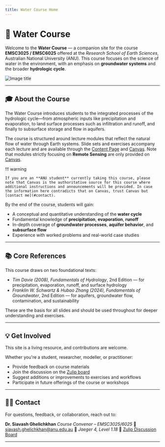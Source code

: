 ```yaml
---
title: Water Course Home
---
```

# 🌊 Water Course

Welcome to the **Water Course** — a companion site for the course **EMSC3025 / EMSC6025** offered at the *Research School of Earth Sciences*, Australian National University (ANU). This course focuses on the science of water in the environment, with an emphasis on **groundwater systems** and the broader **hydrologic cycle**.

![Image title](assets/new_logo.png)

---

## 🎓 About the Course

The Water Course introduces students to the integrated processes of the hydrologic cycle—from atmospheric inputs like precipitation and evaporation, to land surface processes such as infiltration and runoff, and finally to subsurface storage and flow in aquifers.

The course is structured around lecture modules that reflect the natural flow of water through Earth systems. Slide sets and exercises accompany each lecture and are available through the [Content Page](content.md) and [Canvas](https://canvas.anu.edu.au/courses/3453). Note that modules strictly focusing on **Remote Sensing** are only provided on [Canvas](https://canvas.anu.edu.au/courses/3453).

!!! warning

    If you are an **ANU student** currently taking this course, please note that Canvas is the authoritative source for this course where additional instructions and announcements will be provided. In case the information here contradicts that on Canvas, trust Canvas but [contact me](#contact).

By the end of the course, students will gain:

- A conceptual and quantitative understanding of the **water cycle**
- Fundamental knowledge of **precipitation**, **evaporation**, **runoff**
- In-depth coverage of **groundwater processes**, **aquifer behavior**, and **subsurface flow**
- Experience with worked problems and real-world case studies

---

## 📚 Core References

This course draws on two foundational texts:

- *Tim Davie (2008), Fundamentals of Hydrology*, 2nd Edition — for precipitation, evaporation, runoff, and surface hydrology
- *Franklin W. Schwartz & Hubao Zhang (2024), Fundamentals of Groundwater*, 2nd Edition — for aquifers, groundwater flow, contamination, and sustainability

These are the basis for all slides and should be used throughout for deeper understanding and exercises.

---

## 💡 Get Involved

This site is a living resource, and contributions are welcome.

Whether you're a student, researcher, modeller, or practitioner:

- Provide feedback on course materials
- Join the discussion on the [Zulip board](https://rswater.zulipchat.com)
- Suggest additions or improvements to exercises and workflows
- Participate in future offerings of the course or workshops

---

## 📧💬 Contact

For questions, feedback, or collaboration, reach out to:

**Dr. Siavash Ghelichkhan**
*Course Convenor – EMSC3025/6025*
📧 [siavash.ghelichkhan@anu.edu.au](mailto:siavash.ghelichkhan@anu.edu.au)
🏢 *Jaeger 4, Level 1.18*
💬 [Zulip Discussion Board](https://rswater.zulipchat.com)

---
